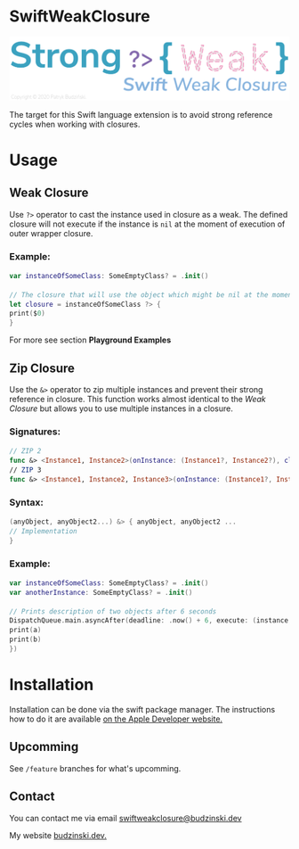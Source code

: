 # SwiftWeakClosure

![Logo](SwiftWeakClosureLogo.png)

The target for this Swift language extension is to avoid strong reference cycles when working with closures. 

# Usage

## Weak Closure
Use `?>` operator to cast the instance used in closure as a weak. The defined closure will not execute if the instance is `nil`
at the moment of execution of outer wrapper closure.

### Example:
```Swift
var instanceOfSomeClass: SomeEmptyClass? = .init()

// The closure that will use the object which might be nil at the moment of execution
let closure = instanceOfSomeClass ?> {
print($0)
}
```
For more see section **Playground Examples**

## Zip Closure
Use the `&>` operator to zip multiple instances and prevent their strong reference in closure. This function works almost identical to
the *Weak Closure* but allows you to use multiple instances in a closure.

### Signatures:
```Swift
// ZIP 2
func &> <Instance1, Instance2>(onInstance: (Instance1?, Instance2?), closure: @escaping (inout Instance1, inout Instance2) -> ()) -> () -> () where Instance1 : AnyObject, Instance2 : AnyObject
// ZIP 3
func &> <Instance1, Instance2, Instance3>(onInstance: (Instance1?, Instance2?, Instance3?), closure: @escaping (inout Instance1, inout Instance2, inout Instance3) -> ()) -> () -> () where Instance1 : AnyObject, Instance2 : AnyObject, Instance3 : AnyObject
```

### Syntax:

```Swift
(anyObject, anyObject2...) &> { anyObject, anyObject2 ...
// Implementation
}
```

### Example:
```Swift
var instanceOfSomeClass: SomeEmptyClass? = .init()
var anotherInstance: SomeEmptyClass? = .init()

// Prints description of two objects after 6 seconds
DispatchQueue.main.asyncAfter(deadline: .now() + 6, execute: (instance, instance2) &> { a, b in
print(a)
print(b)
})

```

# Installation

Installation can be done via the swift package manager. The instructions how to do it are available [on the Apple Developer website.](https://developer.apple.com/documentation/xcode/adding_package_dependencies_to_your_app "Developer Apple")

## Upcomming

See `/feature` branches for what's upcomming.

## Contact

You can contact me via email [swiftweakclosure@budzinski.dev](mailto:swiftweakclosure@budzinski.dev)

My website [budzinski.dev.](https://budzinski.dev "About me")

